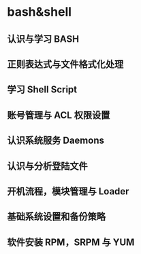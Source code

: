 # bash&shell

## 认识与学习 BASH

## 正则表达式与文件格式化处理

## 学习 Shell Script

## 账号管理与 ACL 权限设置

## 认识系统服务 Daemons

## 认识与分析登陆文件

## 开机流程，模块管理与 Loader

## 基础系统设置和备份策略

## 软件安装 RPM，SRPM 与 YUM
